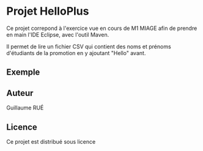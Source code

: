 # Projet HelloPlus

Ce projet correpond à l'exercice vue en cours de M1 MIAGE afin de prendre en main l'IDE Eclipse, avec l'outil Maven.

Il permet de lire un fichier CSV qui contient des noms et prénoms d'étudiants de la promotion en y ajoutant "Hello" avant.

## Exemple



## Auteur

Guillaume RUÉ

## Licence

Ce projet est distribué sous licence



